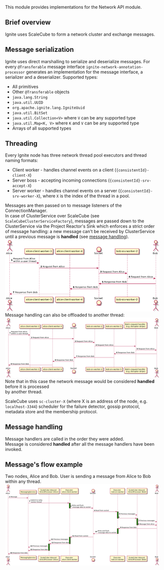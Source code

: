 This module provides implementations for the Network API module.

## Brief overview
Ignite uses ScaleCube to form a network cluster and exchange messages.

## Message serialization
Ignite uses direct marshalling to serialize and deserialize messages.
For every `@Transferable` message interface `ignite-network-annotation-processor` generates
an implementation for the message interface, a serializer and a deserializer.
Supported types:
 + All primitives
 + Other `@Transferable` objects
 + `java.lang.String`
 + `java.util.UUID`
 + `org.apache.ignite.lang.IgniteUuid`
 + `java.util.BitSet`
 + `java.util.Collection<V>` where `V` can be any supported type
 + `java.util.Map<K, V>` where `K` and `V` can be any supported type
 + Arrays of all supported types

## Threading
Every Ignite node has three network thread pool executors and thread naming formats:
+ Client worker - handles channel events on a client (`{consistentId}-client-X`)
+ Server boss - accepting incoming connections (`{consistentId}-srv-accept-X`)
+ Server worker - handles channel events on a server (`{consistentId}-srv-worker-X`),
where `X` is the index of the thread in a pool.

Messages are then passed on to message listeners of the ConnectionManager.   
In case of ClusterService over ScaleCube (see `ScaleCubeClusterServiceFactory`),
messages are passed down to the ClusterService via the Project Reactor's Sink which enforces a strict order of message handling:
a new message can't be received by ClusterService until a previous message is **handled** (see [message handling](#message-handling)).
![Threading](docs/threading.png)
Message handling can also be offloaded to another thread:
![Threading](docs/threading-2.png)
Note that in this case the network message would be considered **handled** before it is processed  
by another thread.

ScaleCube uses `sc-cluster-X` (where X is an address of the node, e.g. `localhost-3344`) scheduler for the failure 
detector, gossip protocol, metadata store and the membership protocol.


## Message handling
Message handlers are called in the order they were added.  
Message is considered **handled** after all the message handlers have been invoked.

## Message's flow example
Two nodes, Alice and Bob.
User is sending a message from Alice to Bob within any thread.
![Network flow between two nodes](docs/network-flow.png)

